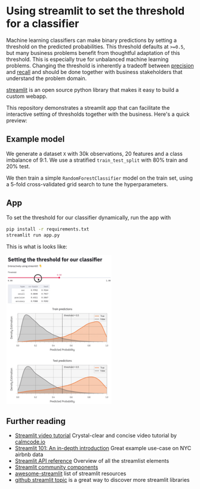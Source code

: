 # Using streamlit to set the threshold for a classifier

Machine learning classifiers can make binary predictions by setting a threshold on the predicted probabilities. This threshold defaults at `>=0.5`, but many business problems benefit from thoughtful adaptation of this threshold. This is especially true for unbalanced machine learning problems. Changing the threshold is inherently a tradeoff between [precision](https://en.wikipedia.org/wiki/Precision_and_recall) and [recall](https://en.wikipedia.org/wiki/Precision_and_recall) and should be done together with business stakeholders that understand the problem domain.

[streamlit](https://docs.streamlit.io/en/stable/index.html) is an open source python library that makes it easy to build a custom webapp.

This repository demonstrates a streamlit app that can facilitate the interactive setting of thresholds together with the business. Here's a quick preview:

## Example model

We generate a dataset `X` with 30k observations, 20 features and a class imbalance of 9:1.
We use a stratified `train_test_split` with 80% train and 20% test.

We then train a simple `RandomForestClassifier` model on the train set, using a 5-fold cross-validated grid search to tune the hyperparameters.

## App

To set the threshold for our classifier dynamically, run the app with

```bash
pip install -r requirements.txt
streamlit run app.py
```

This is what is looks like:

<img src="demo.gif" style="max-height: 400px" />

## Further reading

- [Streamlit video tutorial](https://calmcode.io/streamlit/hello-world.html) Crystal-clear and concise video tutorial by [calmcode.io](https://calmcode.io/)
- [Streamlit 101: An in-depth introduction](https://towardsdatascience.com/streamlit-101-an-in-depth-introduction-fc8aad9492f2) Great example use-case on NYC airbnb data
- [Streamlit API reference](https://docs.streamlit.io/en/stable/api.html#display-text) Overview of all the streamlist elements
- [Streamlit community components](https://www.streamlit.io/components) 
- [awesome-streamlit](https://github.com/MarcSkovMadsen/awesome-streamlit) list of streamlit resources
- [github streamlit topic](https://github.com/topics/streamlit) is a great way to discover more streamlit libraries